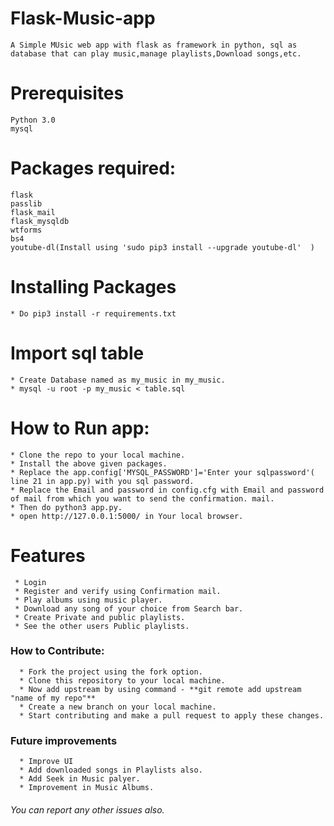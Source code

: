 # Flask-Music-app
    A Simple MUsic web app with flask as framework in python, sql as database that can play music,manage playlists,Download songs,etc.
# Prerequisites
    Python 3.0
    mysql
  
# Packages required:
    flask
    passlib
    flask_mail
    flask_mysqldb
    wtforms
    bs4
    youtube-dl(Install using 'sudo pip3 install --upgrade youtube-dl'  )
    
# Installing Packages
    * Do pip3 install -r requirements.txt

# Import sql table
    * Create Database named as my_music in my_music.
    * mysql -u root -p my_music < table.sql

# How to Run app:
    * Clone the repo to your local machine.
    * Install the above given packages.
    * Replace the app.config['MYSQL_PASSWORD']='Enter your sqlpassword'( line 21 in app.py) with you sql password.
    * Replace the Email and password in config.cfg with Email and password of mail from which you want to send the confirmation. mail.
    * Then do python3 app.py.
    * open http://127.0.0.1:5000/ in Your local browser.
    
# Features
     * Login
     * Register and verify using Confirmation mail.
     * Play albums using music player.
     * Download any song of your choice from Search bar.
     * Create Private and public playlists.
     * See the other users Public playlists.
   
 ### How to Contribute:
      * Fork the project using the fork option.
      * Clone this repository to your local machine.
      * Now add upstream by using command - **git remote add upstream "name of my repo"**
      * Create a new branch on your local machine.
      * Start contributing and make a pull request to apply these changes.
 ### Future improvements
      * Improve UI
      * Add downloaded songs in Playlists also.
      * Add Seek in Music palyer.
      * Improvement in Music Albums.


###### You can report any other issues also.
   
   
  
 
 
   
